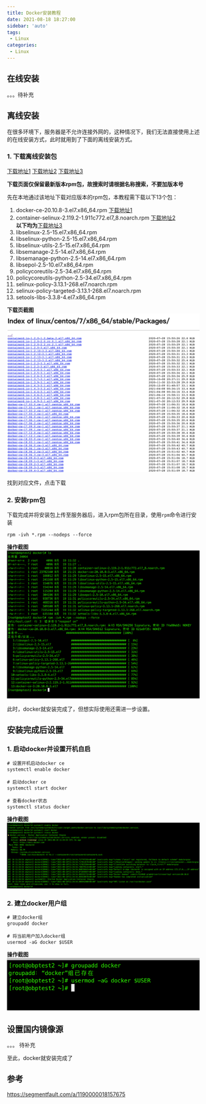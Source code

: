 ```yaml
---
title: Docker安装教程
date: 2021-08-18 18:27:00
sidebar: 'auto'
tags:
 - Linux
categories:
 - Linux
---
```


## 在线安装
。。。待补充 

## 离线安装

在很多环境下，服务器是不允许连接外网的，这种情况下，我们无法直接使用上述的在线安装方式，此时就用到了下面的离线安装方式。

### 1. 下载离线安装包

[下载地址1](https://download.docker.com/linux/centos/7/x86_64/stable/Packages/) 
[下载地址2](https://mirrors.aliyun.com/centos/7/extras/x86_64/Packages/) 
[下载地址3](https://mirrors.aliyun.com/centos/7/os/x86_64/Packages/) 

**下载页面仅保留最新版本rpm包，故搜索时请根据名称搜索，不要加版本号**

先在本地通过该地址下载对应版本的rpm包，本教程需下载以下13个包：
1. docker-ce-20.10.8-3.el7.x86_64.rpm [下载地址1](https://download.docker.com/linux/centos/7/x86_64/stable/Packages/) 
2. container-selinux-2.119.2-1.911c772.el7_8.noarch.rpm [下载地址2](https://mirrors.aliyun.com/centos/7/extras/x86_64/Packages/)  
**以下均为**[下载地址3](https://mirrors.aliyun.com/centos/7/os/x86_64/Packages/) 
3. libselinux-2.5-15.el7.x86_64.rpm
4. libselinux-python-2.5-15.el7.x86_64.rpm
5. libselinux-utils-2.5-15.el7.x86_64.rpm
6. libsemanage-2.5-14.el7.x86_64.rpm
7. libsemanage-python-2.5-14.el7.x86_64.rpm
8. libsepol-2.5-10.el7.x86_64.rpm
9.  policycoreutils-2.5-34.el7.x86_64.rpm
10. policycoreutils-python-2.5-34.el7.x86_64.rpm
11. selinux-policy-3.13.1-268.el7.noarch.rpm
12. selinux-policy-targeted-3.13.1-268.el7.noarch.rpm
13. setools-libs-3.3.8-4.el7.x86_64.rpm

**下载页截图**  
![下载截图](/img/blogs/2021/08/centos-source-url.png)

找到对应文件，点击下载

### 2. 安装rpm包
下载完成并将安装包上传至服务器后，进入rpm包所在目录，使用`rpm`命令进行安装
``` shell
rpm -ivh *.rpm --nodeps --force
```

**操作截图**  
![下载截图](/img/blogs/2021/08/rpm-install.png)

此时，docker就安装完成了，但想实际使用还需进一步设置。

## 安装完成后设置
### 1. 启动docker并设置开机自启
``` shell
# 设置开机启动docker ce
systemctl enable docker

# 启动docker ce
systemctl start docker

# 查看docker状态
systemctl status docker
```

**操作截图**  
![下载截图](/img/blogs/2021/08/docker-set.png)

### 2. 建立docker用户组 
``` shell
# 建立docker组
groupadd docker

# 将当前用户加入docker组
usermod -aG docker $USER
```

**操作截图**  
![下载截图](/img/blogs/2021/08/docker-user.png)


## 设置国内镜像源
。。。 待补充


至此，docker就安装完成了

## 参考
<https://segmentfault.com/a/1190000018157675>